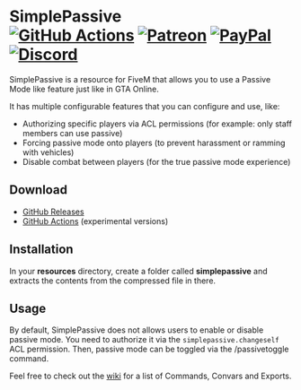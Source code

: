 # SimplePassive<br>[![GitHub Actions][actions-img]][actions-url] [![Patreon][patreon-img]][patreon-url] [![PayPal][paypal-img]][paypal-url] [![Discord][discord-img]][discord-url]

SimplePassive is a resource for FiveM that allows you to use a Passive Mode like feature just like in GTA Online.

It has multiple configurable features that you can configure and use, like:

* Authorizing specific players via ACL permissions (for example: only staff members can use passive)
* Forcing passive mode onto players (to prevent harassment or ramming with vehicles)
* Disable combat between players (for the true passive mode experience)

## Download

* [GitHub Releases](https://github.com/justalemon/SimplePassive/releases)
* [GitHub Actions](https://github.com/justalemon/SimplePassive/actions) (experimental versions)

## Installation

In your **resources** directory, create a folder called **simplepassive** and extracts the contents from the compressed file in there.

## Usage

By default, SimplePassive does not allows users to enable or disable passive mode. You need to authorize it via the `simplepassive.changeself` ACL permission. Then, passive mode can be toggled via the /passivetoggle command.

Feel free to check out the [wiki](https://github.com/justalemon/SimplePassive/wiki) for a list of Commands, Convars and Exports.

[actions-img]: https://img.shields.io/github/actions/workflow/status/justalemon/SimplePassive/main.yml?branch=master&label=actions
[actions-url]: https://github.com/justalemon/SimplePassive/actions
[patreon-img]: https://img.shields.io/badge/support-patreon-FF424D.svg
[patreon-url]: https://www.patreon.com/lemonchan
[paypal-img]: https://img.shields.io/badge/support-paypal-0079C1.svg
[paypal-url]: https://paypal.me/justalemon
[discord-img]: https://img.shields.io/badge/discord-join-7289DA.svg
[discord-url]: https://discord.gg/Cf6sspj
